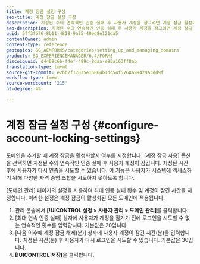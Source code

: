 ```yaml
---
title: 계정 잠금 설정 구성
seo-title: 계정 잠금 설정 구성
description: 지정된 수의 연속적인 인증 실패 후 사용자 계정을 잠그려면 계정 잠금 활성화 옵션을 사용합니다.
seo-description: 지정된 수의 연속적인 인증 실패 후 사용자 계정을 잠그려면 계정 잠금 활성화 옵션을 사용합니다.
uuid: 5ff3fb76-8b11-4818-9a75-40ed8e121da5
contentOwner: admin
content-type: reference
geptopics: SG_AEMFORMS/categories/setting_up_and_managing_domains
products: SG_EXPERIENCEMANAGER/6.4/FORMS
discoiquuid: d4409c6b-f4ef-499c-8daa-e93a163ff8ab
translation-type: tm+mt
source-git-commit: e2bb2f17035e16864b1dc54f5768a99429a3dd9f
workflow-type: tm+mt
source-wordcount: '215'
ht-degree: 4%

---
```



# 계정 잠금 설정 구성 {#configure-account-locking-settings}

도메인을 추가할 때 계정 잠금을 활성화할지 여부를 지정합니다. [계정 잠금 사용] 옵션을 선택하면 지정된 수의 연속적인 인증 실패 후 사용자 계정이 잠깁니다. 지정된 시간 후에 사용자가 다시 인증을 시도할 수 있습니다. 이 기능은 사용자가 시스템에 액세스하기 위해 다양한 자격 증명 조합을 시도하지 못하도록 합니다.

[도메인 관리] 페이지의 설정을 사용하여 최대 인증 실패 횟수 및 계정이 잠긴 시간을 지정합니다. 이러한 설정은 계정 잠금이 활성화된 모든 도메인에 적용됩니다.

1. 관리 콘솔에서 **[!UICONTROL 설정 > 사용자 관리 > 도메인 관리]**&#x200B;를 클릭합니다.
1. [최대 연속 인증 실패] 상자에 사용자가 계정을 잠기기 전에 로그인을 시도할 수 없는 연속적인 횟수를 입력합니다. 기본값은 20입니다.
1. [다음 이후에 계정 잠금 해제(분)] 상자에 사용자 계정이 잠긴 시간(분)을 입력합니다. 지정된 시간(분) 후 사용자가 다시 로그인을 시도할 수 있습니다. 기본값은 30입니다.
1. **[!UICONTROL 저장]**&#x200B;을 클릭합니다.

